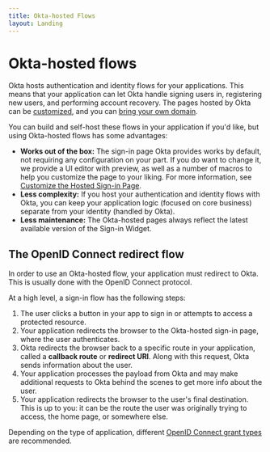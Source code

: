 ```yaml
---
title: Okta-hosted Flows
layout: Landing
---
```


# Okta-hosted flows

Okta hosts authentication and identity flows for your applications. This means that your application can let Okta handle signing users in, registering new users, and performing account recovery. The pages hosted by Okta can be [customized](/docs/guides/custom-hosted-signin/), and you can [bring your own domain](/docs/guides/custom-url-domain/).

You can build and self-host these flows in your application if you'd like, but using Okta-hosted flows has some advantages:

* **Works out of the box:** The sign-in page Okta provides works by default, not requiring any configuration on your part. If you do want to change it, we provide a UI editor with preview, as well as a number of macros to help you customize the page to your liking. For more information, see [Customize the Hosted Sign-in Page](/docs/guides/custom-hosted-signin/).
* **Less complexity:** If you host your authentication and identity flows with Okta, you can keep your application logic (focused on core business) separate from your identity (handled by Okta).
* **Less maintenance:** The Okta-hosted pages always reflect the latest available version of the Sign-in Widget.

## The OpenID Connect redirect flow

In order to use an Okta-hosted flow, your application must redirect to Okta. This is usually done with the OpenID Connect protocol.

At a high level, a sign-in flow has the following steps:

1. The user clicks a button in your app to sign in or attempts to access a protected resource.
2. Your application redirects the browser to the Okta-hosted sign-in page, where the user authenticates.
3. Okta redirects the browser back to a specific route in your application, called a **callback route** or **redirect URI**. Along with this request, Okta sends information about the user.
4. Your application processes the payload from Okta and may make additional requests to Okta behind the scenes to get more info about the user.
5. Your application redirects the browser to the user's final destination. This is up to you: it can be the route the user was originally trying to access, the home page, or somewhere else.

Depending on the type of application, different [OpenID Connect grant types](/docs/concepts/auth-overview/#recommended-flow-by-application-type) are recommended.
